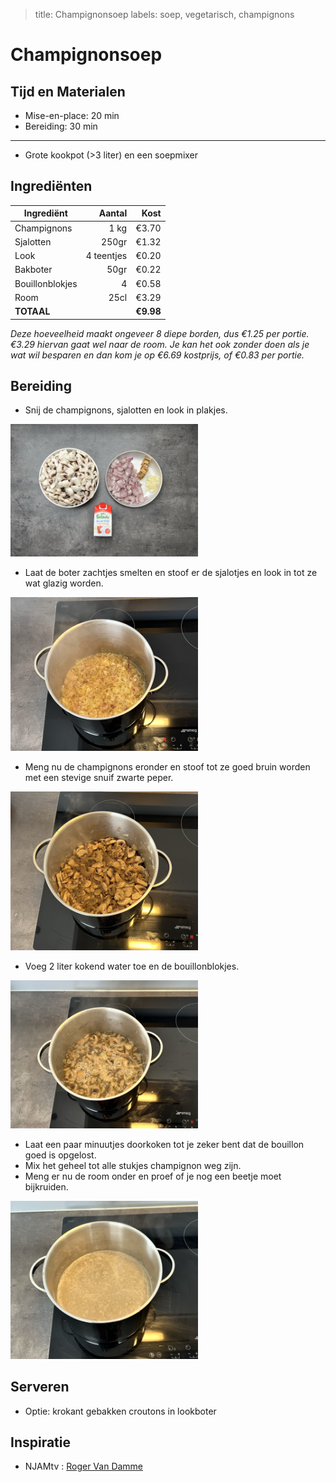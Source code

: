 > title: Champignonsoep
> labels: soep, vegetarisch, champignons

# Champignonsoep
## Tijd en Materialen
* Mise-en-place: 20 min
* Bereiding: 30 min
---
* Grote kookpot (>3 liter) en een soepmixer

## Ingrediënten
| Ingrediënt | Aantal | Kost |
|----------|-------------:|------:|
| Champignons | 1 kg | €3.70|
| Sjalotten | 250gr | €1.32|
| Look | 4 teentjes | €0.20 |
| Bakboter | 50gr | €0.22 |
| Bouillonblokjes | 4 | €0.58 |
| Room | 25cl | €3.29 |
| **TOTAAL** || **€9.98** |

*Deze hoeveelheid maakt ongeveer 8 diepe borden, dus €1.25 per portie. €3.29 hiervan gaat wel naar de room. Je kan het ook zonder doen als je wat wil besparen en dan kom je op €6.69 kostprijs, of €0.83 per portie.*

## Bereiding
* Snij de champignons, sjalotten en look in plakjes. 

<img src="/Assets/Pictures/Champignonsoep_miseenplace.png" width="300">

* Laat de boter zachtjes smelten en stoof er de sjalotjes en look in tot ze wat glazig worden.

<img src="/Assets/Pictures/Champignonsoep_sjalotjes.png" width="300">

* Meng nu de champignons eronder en stoof tot ze goed bruin worden met een stevige snuif zwarte peper.

<img src="/Assets/Pictures/Champignonsoep_champignonsenpeper.png" width="300">

* Voeg 2 liter kokend water toe en de bouillonblokjes.

<img src="/Assets/Pictures/Champignonsoep_bouillon.png" width="300">

* Laat een paar minuutjes doorkoken tot je zeker bent dat de bouillon goed is opgelost.
* Mix het geheel tot alle stukjes champignon weg zijn.
* Meng er nu de room onder en proef of je nog een beetje moet bijkruiden.

<img src="/Assets/Pictures/Champignonsoep_gemixt.png" width="300">

## Serveren
* Optie: krokant gebakken croutons in lookboter

## Inspiratie
* NJAMtv : [Roger Van Damme](https://www.youtube.com/watch?v=YXyZVvnYH9o)
